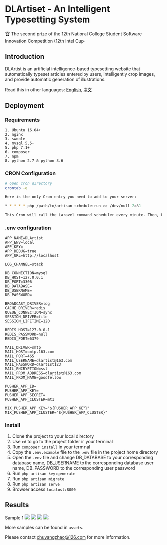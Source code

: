 # DLArtiset - An Intelligent Typesetting System

🏆 The second prize of the 12th National College Student Software Innovation Competition (12th Intel Cup)

## Introduction

DLArtist is an artificial intelligence-based typesetting website that automatically typeset articles entered by users, intelligently crop images, and provide automatic generation of illustrations.

Read this in other languages: [English](README.md), [中文](README-CN.md)

## Deployment

### Requirements

```
1. Ubuntu 16.04+
2. nginx
3. swoole
4. mysql 5.5+
5. php 7.1+
6. composer
7. npm
8. python 2.7 & python 3.6
```

### CRON Configuration

```sh
# open cron directory
crontab -e

Here is the only Cron entry you need to add to your server:

* * * * * php /path/to/artisan schedule:run >> /dev/null 2>&1

This Cron will call the Laravel command scheduler every minute. Then, Laravel evaluates your scheduled tasks and runs the tasks that are due.
```

### .env configuration
```
APP_NAME=DLArtist
APP_ENV=local
APP_KEY=
APP_DEBUG=true
APP_URL=http://localhost

LOG_CHANNEL=stack

DB_CONNECTION=mysql
DB_HOST=127.0.0.1
DB_PORT=3306
DB_DATABASE=
DB_USERNAME=
DB_PASSWORD=

BROADCAST_DRIVER=log
CACHE_DRIVER=redis
QUEUE_CONNECTION=sync
SESSION_DRIVER=file
SESSION_LIFETIME=120

REDIS_HOST=127.0.0.1
REDIS_PASSWORD=null
REDIS_PORT=6379

MAIL_DRIVER=smtp
MAIL_HOST=smtp.163.com
MAIL_PORT=465
MAIL_USERNAME=dlartist@163.com
MAIL_PASSWORD=dlartist123
MAIL_ENCRYPTION=ssl
MAIL_FROM_ADDRESS=dlartist@163.com
MAIL_FROM_NAME=goodfellow

PUSHER_APP_ID=
PUSHER_APP_KEY=
PUSHER_APP_SECRET=
PUSHER_APP_CLUSTER=mt1

MIX_PUSHER_APP_KEY="${PUSHER_APP_KEY}"
MIX_PUSHER_APP_CLUSTER="${PUSHER_APP_CLUSTER}"

```

### Install

1. Clone the project to your local directory
2. Use `cd` to go to the project folder in your terminal
3. Run `composer install` in your terminal
4. Copy the `.env.example` file to the `.env` file in the project home directory
5. Open the `.env` file and change DB_DATABASE to your corresponding database name, DB_USERNAME to the corresponding database user name, DB_PASSWORD to the corresponding user password
6. Run `php artisan key:generate`
7. Run `php artisan migrate`
8. Run `php artisan serve`
9. Browser access `localost:8000`

## Results
Sample 1
![](./assets/sample1-1.jpg)
![](./assets/sample1-2.jpg)
![](./assets/sample1-3.jpg)
![](./assets/sample1-4.jpg)

More samples can be found in `assets`.

Please contact chuyangzhao@126.com for more information.
